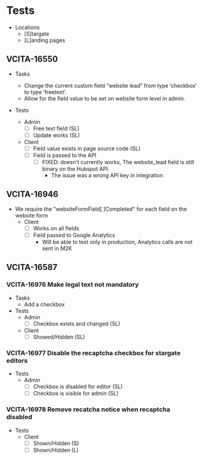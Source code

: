 # Tests
* Locations
    * [S]targate
    * [L]anding pages

## VCITA-16550
* Tasks
    * Change the current custom field “website lead” from type ‘checkbox’ to type ‘freetext’.
    * Allow for the field value to be set on website form level in admin. 

* Tests
    * Admin
        - [ ] Free text field (SL) 
        - [ ] Update works (SL) 
    * Client
        - [ ] Field value exists in page source code (SL) 
        - [ ] Field is passed to the API
            - [ ] FIXED: doesn't currently works, The website_lead field is still binary on the Hubspot API
                - The issue was a wrong API key in integration

## VCITA-16946
* We require the "websiteFormField[ ]Completed" for each field on the website form
    * Client
        - [ ] Works on all fields
        - [ ] Field passed to Google Analytics
            - Will be able to test only in production, Analytics calls are not sent in M2K

## VCITA-16587

### VCITA-16976 Make legal text not mandatory
* Tasks
    * Add a checkbox
* Tests
    * Admin
        - [ ] Checkbox exists and changed (SL) 
    * Client
        - [ ] Showed/Hidden (SL)
        
### VCITA-16977 Disable the recaptcha checkbox for stargate editors
* Tests
    * Admin
        - [ ] Checkbox is disabled for editor (SL)
        - [ ] Checkbox is visible for admin (SL)

### VCITA-16978 Remove recatcha notice when recaptcha disabled
* Tests
    * Client
        - [ ] Shown/Hidden (S)
        - [ ] Shown/Hidden (L)

